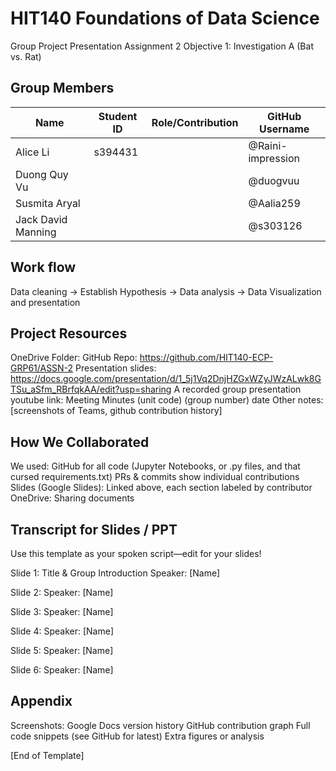# HIT140 Foundations of Data Science
Group Project Presentation Assignment 2
Objective 1: Investigation A 
(Bat vs. Rat)


## Group Members
| Name | Student ID | Role/Contribution| GitHub Username|
|-|-|-|-|
|Alice Li |s394431| |@Raini-impression |
|Duong Quy Vu| | |@duogvuu|
|Susmita Aryal|||@Aalia259|
|Jack David Manning|||@s303126|

## Work flow
Data cleaning -> Establish Hypothesis -> Data analysis -> Data Visualization and presentation
##  Project Resources
OneDrive Folder: 
GitHub Repo: https://github.com/HIT140-ECP-GRP61/ASSN-2
Presentation slides: https://docs.google.com/presentation/d/1_5j1Vq2DnjHZGxWZyJWzALwk8GTSu_aSfm_RBrfqkAA/edit?usp=sharing
A recorded group presentation youtube link: 
Meeting Minutes (unit code) (group number) date
Other notes: [screenshots of Teams, github contribution history]


## How We Collaborated

We used:
GitHub for all code (Jupyter Notebooks, or .py files, and that cursed requirements.txt)
PRs & commits show individual contributions 
Slides (Google Slides): Linked above, each section labeled by contributor
OneDrive: Sharing documents


##  Transcript for Slides / PPT
Use this template as your spoken script—edit for your slides!


Slide 1: Title & Group Introduction
Speaker: [Name]




Slide 2: 
Speaker: [Name]


Slide 3: 
Speaker: [Name]




Slide 4: 
Speaker: [Name]




Slide 5: 
Speaker: [Name]




Slide 6: 
Speaker: [Name]




## Appendix
Screenshots:
Google Docs version history 
GitHub contribution graph
Full code snippets (see GitHub for latest)
Extra figures or analysis


[End of Template]






